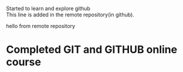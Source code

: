 Started to learn and explore github<br>
This line is added in the remote repository(in github).

hello from remote repository

<h1>Completed GIT and GITHUB online course</h1>
